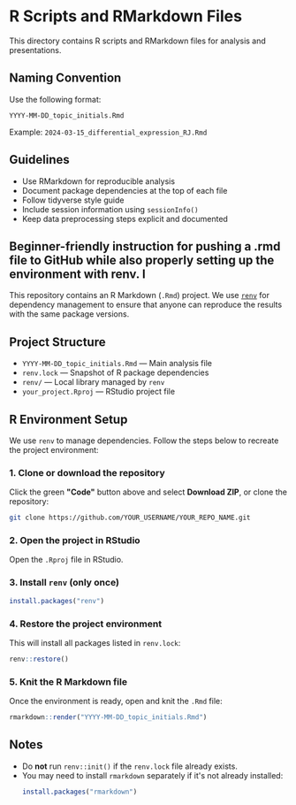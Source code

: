 # R Scripts and RMarkdown Files

This directory contains R scripts and RMarkdown files for analysis and presentations.

## Naming Convention
Use the following format:
```
YYYY-MM-DD_topic_initials.Rmd
```

Example: `2024-03-15_differential_expression_RJ.Rmd`

## Guidelines
- Use RMarkdown for reproducible analysis
- Document package dependencies at the top of each file
- Follow tidyverse style guide
- Include session information using `sessionInfo()`
- Keep data preprocessing steps explicit and documented

## Beginner-friendly instruction for pushing a .rmd file to GitHub while also properly setting up the environment with renv. I

This repository contains an R Markdown (`.Rmd`) project. We use [`renv`](https://rstudio.github.io/renv/) for dependency management to ensure that anyone can reproduce the results with the same package versions.

## Project Structure

- `YYYY-MM-DD_topic_initials.Rmd` — Main analysis file  
- `renv.lock` — Snapshot of R package dependencies  
- `renv/` — Local library managed by `renv`  
- `your_project.Rproj` — RStudio project file

## R Environment Setup

We use `renv` to manage dependencies. Follow the steps below to recreate the project environment:

### 1. Clone or download the repository

Click the green **"Code"** button above and select **Download ZIP**, or clone the repository:

```bash
git clone https://github.com/YOUR_USERNAME/YOUR_REPO_NAME.git
```

### 2. Open the project in RStudio

Open the `.Rproj` file in RStudio.

### 3. Install `renv` (only once)

```r
install.packages("renv")
```

### 4. Restore the project environment

This will install all packages listed in `renv.lock`:

```r
renv::restore()
```

### 5. Knit the R Markdown file

Once the environment is ready, open and knit the `.Rmd` file:

```r
rmarkdown::render("YYYY-MM-DD_topic_initials.Rmd")
```


## Notes

- Do **not** run `renv::init()` if the `renv.lock` file already exists.
- You may need to install `rmarkdown` separately if it's not already installed:
  ```r
  install.packages("rmarkdown")
  ```

